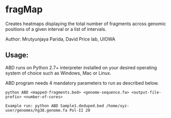 # fragMap
Creates heatmaps displaying the total number of fragments across genomic positions of a given interval or a list of intervals.

Author: Mrutyunjaya Parida, David Price lab, UIOWA

## Usage:
ABD runs on Python 2.7+ interpreter installed on your desired operating system of choice such as Windows, Mac or Linux. 

ABD program needs 4 mandatory parameters to run as described below.
```
python ABD <mapped-fragments.bed> <genome-sequence.fa> <output-file-prefix> <number-of-cores>

Example run: python ABD Sample1.deduped.bed /home/xyz-user/genomes/hg38.genome.fa Pol-II 20
```
